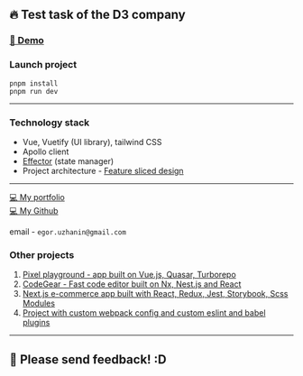 ##  🔥 Test task of the D3 company 

### [👋 Demo](https://unnecessaryhub.github.io/d3-test-task)

### Launch project
```
pnpm install 
pnpm run dev
```
---

### Technology stack
- Vue, Vuetify (UI library), tailwind CSS
- Apollo client
- [Effector](https://effector.dev/) (state manager)
- Project architecture - [Feature sliced design](https://feature-sliced.design)

---
[💻 My portfolio](https://gearonixx.com) <br/>
[💻 My Github](https://github.com/Gearonix) <br/>

email - `egor.uzhanin@gmail.com`

### Other projects
1. [Pixel playground - app built on Vue.js, Quasar, Turborepo](https://github.com/Gearonix/vuejs-pixel-playground/tree/master/apps/client/src)
2. [CodeGear - Fast code editor built on Nx, Nest.js and React](https://github.com/Gearonix/CodeGear)
3. [Next.js e-commerce app built with React, Redux, Jest, Storybook, Scss Modules](https://github.com/Gearonix/Adonis-Ecommerce/tree/master/packages/client)
4. [Project with custom webpack config and custom eslint and babel plugins](https://github.com/Gearonix/Ulbi-Production)
---

##  🚀 Please send feedback! :D
